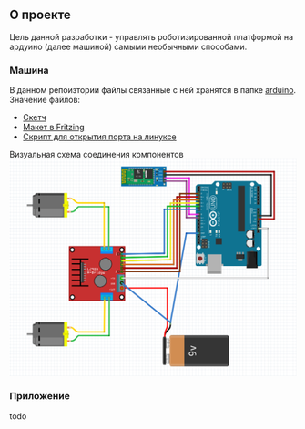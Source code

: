 ## О проекте
Цель данной разработки - управлять роботизированной платформой на ардуино (далее машиной) самыми необычными способами.

### Машина
В данном репоизтории файлы связанные с ней хранятся в папке [arduino](/arduino). Значение файлов:
* [Скетч](/arduino/car.ino)
* [Макет в Fritzing](/arduino/car.fzz)
* [Скрипт для открытия порта на линуксе](/arduino/open_port_for_arduino.sh)

Визуальная схема соединения компонентов 
![Схема](/readme/scheme.png)

### Приложение
todo